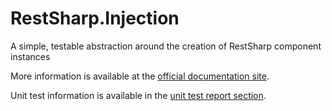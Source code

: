RestSharp.Injection
===================

A simple, testable abstraction around the creation of RestSharp component instances

More information is available at the [official documentation site](http://thetribe.github.io/RestSharp.Injection/).

Unit test information is available in the [unit test report section](http://thetribe.github.io/RestSharp.Injection/pickles/).